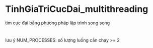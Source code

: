 # TinhGiaTriCucDai_multithreading
tìm cực đại bằng phương pháp lập trình song song
#
lưu ý NUM_PROCESSES: số lượng luồng cần chạy >= 2
